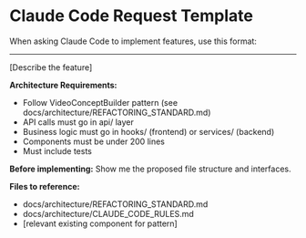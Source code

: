 # Claude Code Request Template

When asking Claude Code to implement features, use this format:

---

[Describe the feature]

**Architecture Requirements:**
- Follow VideoConceptBuilder pattern (see docs/architecture/REFACTORING_STANDARD.md)
- API calls must go in api/ layer
- Business logic must go in hooks/ (frontend) or services/ (backend)
- Components must be under 200 lines
- Must include tests

**Before implementing:**
Show me the proposed file structure and interfaces.

**Files to reference:**
- docs/architecture/REFACTORING_STANDARD.md
- docs/architecture/CLAUDE_CODE_RULES.md
- [relevant existing component for pattern]
